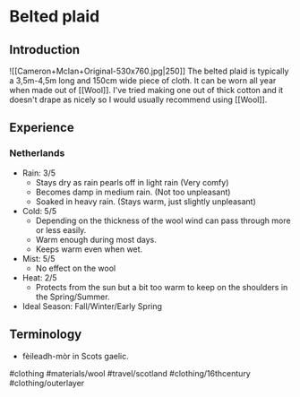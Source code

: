 # Belted plaid
## Introduction
![[Cameron+McIan+Original-530x760.jpg|250]]
The belted plaid is typically a 3,5m-4,5m long and 150cm wide piece of cloth. It can be worn all year when made out of [[Wool]].  I've tried making one out of thick cotton and it doesn't drape as nicely so I would usually recommend using [[Wool]].
## Experience
### Netherlands
- Rain:  3/5
	- Stays dry as rain pearls off in light rain (Very comfy)
	- Becomes damp in medium rain. (Not too unpleasant)
	- Soaked in heavy rain. (Stays warm, just slightly unpleasant)
- Cold: 5/5
	- Depending on the thickness of the wool wind can pass through more or less easily.
	- Warm enough during most days.
	- Keeps warm even when wet.
- Mist: 5/5
	- No effect on the wool
- Heat: 2/5
	- Protects from the sun but a bit too warm to keep on the shoulders in the Spring/Summer.
- Ideal Season: Fall/Winter/Early Spring
## Terminology
- fèileadh-mòr in Scots gaelic.

#clothing #materials/wool #travel/scotland #clothing/16thcentury #clothing/outerlayer